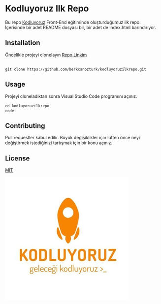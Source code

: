 # Kodluyoruz Ilk Repo

Bu repo [Kodluyoruz](https://kodluyoruz.org) Front-End eğitiminde oluşturduğumuz ilk repo. İçerisinde bir adet README dosyası bir, bir adet de index.html barındırıyor.

## Installation

Öncelikle projeyi clonelayın [Repo Linkim](https://github.com/berkcanozturk/kodluyoruzilkrepo.git)

```

git clone https://github.com/berkcanozturk/kodluyoruzilkrepo.git

```

## Usage

Projeyi cloneladıktan sonra Visual Studio Code programını açınız.

```
cd kodluyoruzilkrepo 
code.
```

## Contributing

Pull requestler kabul edilir. Büyük değişiklikler için lütfen önce neyi değiştirmek istediğinizi tartışmak için bir konu açınız.

## License

[MIT](https://choosealicense.com/licenses/mit/)

![proje](https://raw.githubusercontent.com/Kodluyoruz/taskforce/git/git/markdown-nedir-nasil-kullaniriz-/figures/kodluyoruz_logo.jpg)